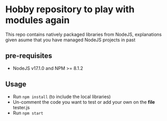 # Hobby repository to play with modules again 
This repo contains natively packaged libraries from NodeJS, explanations given asume that you have managed NodeJS projects in past

## pre-requisites
- NodeJS v17.1.0 and NPM >= 8.1.2

## Usage
- Run `npm install` (to include the local libraries)
- Un-comment the code you want to test or add your own on the **file** tester.js
- Run `npm start`